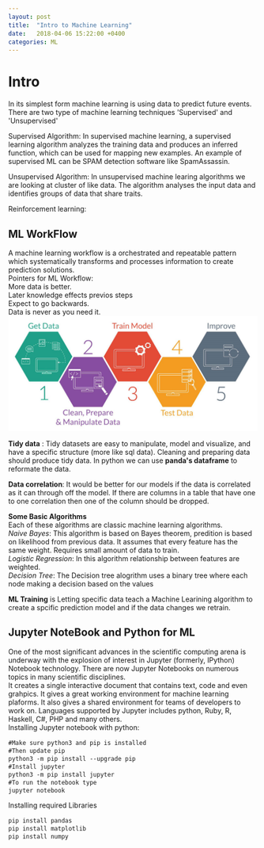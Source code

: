 ```yaml
---
layout: post
title:  "Intro to Machine Learning"
date:   2018-04-06 15:22:00 +0400
categories: ML
---
```

# Intro
In its simplest form machine learning is using data to predict future events. There are two type of machine learning techniques 'Supervised' and 'Unsupervised'  

Supervised Algorithm: In supervised machine learning, a supervised learning algorithm analyzes the training data and produces an inferred function, which can be used for mapping new examples. An example of supervised ML can be SPAM detection software like SpamAssassin. 

Unsupervised Algorithm: In unsupervised machine learing algorithms we are looking at cluster of like data. The algorithm analyses the input data and identifies groups of data that share traits.  

Reinforcement learning:

## ML WorkFlow 

A machine learning workflow is a orchestrated and repeatable pattern which systematically transforms and processes information to create prediction solutions.   
Pointers for ML Workflow:  
More data is better.  
Later knowledge effects previos steps  
Expect to go backwards.  
Data is never as you need it.  
![Workflow](/assets/images/ml-workflow.jpeg)

**Tidy data** : Tidy datasets are easy to manipulate, model and visualize, and have a specific structure (more like sql data). Cleaning and preparing data should produce tidy data. In python we can use **panda's dataframe** to reformate the data.  

**Data correlation**: It would be better for our models if the data is correlated as it can through off the model. If there are columns in a table that have one to one correlation then one of the column should be dropped. 

**Some Basic Algorithms**  
Each of these algorithms are classic machine learning algorithms.   
*Naive Bayes*: This algorithm is based on Bayes theorem, predition is based on likelihood from previous data. It assumes that every feature has the same weight. Requires small amount of data to train.  
*Logistic Regression*: In this algorithm relationship between features are weighted.  
*Decision Tree*: The Decision tree alogrithm uses a binary tree where each node making a decision based on the values 

**ML Training** is Letting specific data teach a Machine Learining algorithm to create a spcific prediction model and if the data changes we retrain.

## Jupyter NoteBook and Python for ML

One of the most significant advances in the scientific computing arena is underway with the explosion of interest in Jupyter (formerly, IPython) Notebook technology. There are now Jupyter Notebooks on numerous topics in many scientific disciplines.  
It creates a single interactive document that contains text, code and even grahpics. It gives a great working environment for machine learning plaforms. It also gives a shared environment for teams of developers to work on. Languages supported by Jupyter includes python, Ruby, R, Haskell, C#, PHP and many others.  
Installing Jupyter notebook with python:
```
#Make sure python3 and pip is installed
#Then update pip
python3 -m pip install --upgrade pip
#Install jupyter
python3 -m pip install jupyter
#To run the notebook type
jupyter notebook
```
Installing required Libraries
```
pip install pandas
pip install matplotlib
pip install numpy
```
